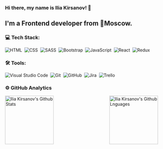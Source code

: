 ### Hi there, my name is **Ilia Kirsanov**! 👋
## I'm a Frontend developer from 📍Moscow.

### 💻 Tech Stack:

![HTML](https://img.shields.io/badge/-HTML-333333?style=flat&logo=HTML5&logoColor=E34F26)&nbsp;
![CSS](https://img.shields.io/badge/-CSS-333333?style=flat&logo=CSS3&logoColor=1572B6)&nbsp;
![SASS](https://img.shields.io/badge/-SASS-333333?style=flat&logo=SASS)&nbsp;
![Bootstrap](https://img.shields.io/badge/-Bootstrap-333333?style=flat&logo=bootstrap&logoColor=563D7C)&nbsp;
![JavaScript](https://img.shields.io/badge/-JavaScript-333333?style=flat&logo=javascript)&nbsp;
![React](https://img.shields.io/badge/-React-333333?style=flat&logo=react)&nbsp;
![Redux](https://img.shields.io/badge/-Redux-333333?style=flat&logo=redux)&nbsp;
<br />
### 🛠 Tools:

![Visual Studio Code](https://img.shields.io/badge/-Visual%20Studio%20Code-333333?style=flat&logo=visual-studio-code&logoColor=007ACC)&nbsp;
![Git](https://img.shields.io/badge/-Git-333333?style=flat&logo=git)&nbsp;
![GitHub](https://img.shields.io/badge/-GitHub-333333?style=flat&logo=github)&nbsp;
![Jira](https://img.shields.io/badge/-Jira-333333?style=flat&logo=jira-software&logoColor=0052CC)&nbsp;
![Trello](https://img.shields.io/badge/-Trello-333333?style=flat&logo=Trello&logoColor=0079BF)&nbsp;
<br />
### ⚙️ GitHub Analytics


<img height="160em" align="left" alt="Ilia Kirsanov's Github Stats" src="https://github-readme-stats.vercel.app/api?username=rejth)](https://github.com/anuraghazra/github-readme-stats" />
<img height="160em" align="right" alt="Ilia Kirsanov's Github Lnguages" src="https://github-readme-stats-eight-theta.vercel.app/api/top-langs/?username=rejth&theme=radical&layout=compact" />
